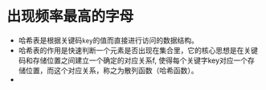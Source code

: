 # 出现频率最高的字母

* 哈希表是根据关键码`key`的值而直接进行访问的数据结构。
* 哈希表的作用是快速判断一个元素是否出现在集合里，它的核心思想是在关键码和存储位置之间建立一个确定的对应关系f, 使得每个关键字key对应一个存储位置，而这个对应关系，称之为散列函数（哈希函数）。
* 
